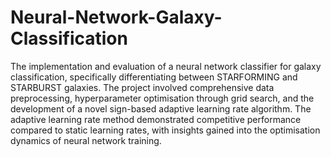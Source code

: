 # Neural-Network-Galaxy-Classification

The implementation and evaluation of a neural network classifier for galaxy classification, specifically differentiating between STARFORMING and STARBURST galaxies. The project involved comprehensive data preprocessing, hyperparameter optimisation through grid search, and the development of a novel sign-based adaptive learning rate algorithm. The adaptive learning rate method demonstrated competitive performance compared to static learning rates, with insights gained into the optimisation dynamics of neural network training.
